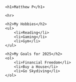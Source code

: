 <!DOCTYPE html>
<html lang="en">
<head>
    <meta charset="UTF-8">
    <meta name="viewport" content="width=device-width, initial-scale=1.0">
    <title>About Me</title>
</head>
<body>

    <h1>Matthew P</h1>

    <hr>

    <h2>My Hobbies</h2>
    <ul>
        <li>Reading</li>
        <li>Gaming</li>
        <li>Gym</li>
    </ul>

    <h2>My Goals for 2025</h2>
    <ol>
        <li>Financial Freedom</li>
        <li>Buy a House</li>
        <li>Go Skydiving</li>
    </ol>

</body>
</html>
